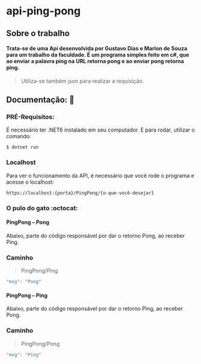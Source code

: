 # api-ping-pong

## Sobre o trabalho

#### Trata-se de uma Api desenvolvida por Gustavo Dias e Marlon de Souza para um trabalho da faculdade. É um programa simples feito em c#, que ao enviar a palavra ping na URL retorna pong e ao enviar pong retorna ping. 

> Utiliza-se também json para realizar a requisição. 

## Documentação: :checkered_flag:

### PRÉ-Requisitos:

É necessário ter .NET6 instalado em seu computador.
E para rodar, utilizar o comando:

```console
$ dotnet run
```

### Localhost

Para ver o funcionamento da API, é necessário que você rode o programa e acesse o localhost:

```
https://localhost:{porta}/PingPong/{o-que-você-desejar}
```

### O pulo do gato :octocat:

#### PingPong – Pong

Abaixo, parte do código responsável por dar o retorno Pong, ao receber Ping.

### Caminho

> PingPong/Ping

```C#
"msg": "Pong"
```


#### PingPong – Ping

Abaixo, parte do código responsável por dar o retorno Ping, ao receber Pong.

### Caminho

> PingPong/Pong

```C#
"msg": "Ping"
```



